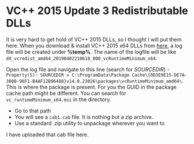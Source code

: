 # VC++ 2015 Update 3 Redistributable DLLs

It is very hard to get hold of VC++ 2015 DLLs, so I thought I will put them here. When you download & install VC++ 2015 x64 DLLs from [here](https://www.microsoft.com/en-us/download/details.aspx?id=53587), a log file will be created under __%temp%__. 
The name of the logfile will be like `dd_vcredist_amd64_20190402210618_000_vcRuntimeMinimum_x64`.

Open the log file and navigate to this line (search for _SOURCEDIR_) - `Property(S): SOURCEDIR = C:\ProgramData\Package Cache\{0D3E9E15-DE7A-300B-96F1-B4AF12B96488}v14.0.23026\packages\vcRuntimeMinimum_amd64\`. This is where the package is present. For you the GUID in the package cache path might be different. You can search for `vc_runtimeMinimum_x64.msi` in the directory.

- Go to that path
- You will see a `cab1.cab` file. It is nothing but a zip archive.
- Use a standard .zip utility to unpackage wherever you want to

I have uploaded that cab file here.
